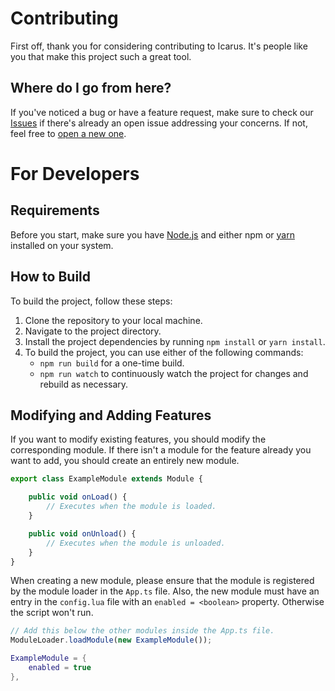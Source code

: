 # Contributing

First off, thank you for considering contributing to Icarus. It's people like you that make this project such a great tool.

## Where do I go from here?

If you've noticed a bug or have a feature request, make sure to check our [Issues](https://github.com/EinS4ckZwiebeln/IcarusAdvancedAnticheat/issues) if there's already an open issue addressing your concerns. If not, feel free to [open a new one](https://github.com/EinS4ckZwiebeln/IcarusAdvancedAnticheat/issues/new).

# For Developers

## Requirements

Before you start, make sure you have [Node.js](https://nodejs.org/en/download/current) and either npm or [yarn](https://classic.yarnpkg.com/lang/en/docs/install/#windows-stable) installed on your system.

## How to Build

To build the project, follow these steps:

1. Clone the repository to your local machine.
2. Navigate to the project directory.
3. Install the project dependencies by running `npm install` or `yarn install`.
4. To build the project, you can use either of the following commands:
    - `npm run build` for a one-time build.
    - `npm run watch` to continuously watch the project for changes and rebuild as necessary.

## Modifying and Adding Features

If you want to modify existing features, you should modify the corresponding module. If there isn't a module for the feature already you want to add, you should create an entirely new module.

```typescript
export class ExampleModule extends Module {

    public void onLoad() {
        // Executes when the module is loaded.
    }

    public void onUnload() {
        // Executes when the module is unloaded.
    }
}
```

When creating a new module, please ensure that the module is registered by the module loader in the `App.ts` file. Also, the new module must have an entry in the `config.lua` file with an `enabled = <boolean>` property. Otherwise the script won't run.

```typescript
// Add this below the other modules inside the App.ts file.
ModuleLoader.loadModule(new ExampleModule());
```

```lua
ExampleModule = {
    enabled = true
},
```
